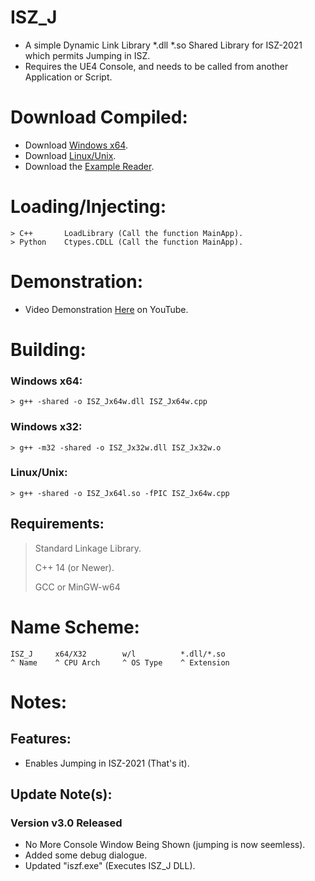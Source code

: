 # ISZ_J
- A simple Dynamic Link Library *.dll *.so Shared Library for ISZ-2021 which permits Jumping in ISZ.
- Requires the UE4 Console, and needs to be called from another Application or Script.

# Download Compiled:
- Download [Windows x64](https://github.com/ISZ-Hacker-Organization/ISZ_J/releases/download/v3.0.0/ISZ_Jx64w.dll).
- Download [Linux/Unix](https://github.com/ISZ-Hacker-Organization/ISZ_J/releases/download/v3.0.0/ISZ_Jx64l.so).
- Download the [Example Reader](https://github.com/ISZ-Hacker-Organization/ISZ_J/releases/download/v3.0.0/iszf.exe).

# Loading/Injecting:
```
> C++       LoadLibrary (Call the function MainApp).
> Python    Ctypes.CDLL (Call the function MainApp).
```
# Demonstration:
- Video Demonstration [Here](https://youtu.be/FnrFsDICKa4) on YouTube.


# Building:
### Windows x64:
```
> g++ -shared -o ISZ_Jx64w.dll ISZ_Jx64w.cpp
```
### Windows x32:
```
> g++ -m32 -shared -o ISZ_Jx32w.dll ISZ_Jx32w.o
```
### Linux/Unix:
```
> g++ -shared -o ISZ_Jx64l.so -fPIC ISZ_Jx64w.cpp
```
## Requirements:
> Standard Linkage Library.
> 
> C++ 14 (or Newer).
> 
> GCC or MinGW-w64


# Name Scheme:
```
ISZ_J     x64/X32        w/l          *.dll/*.so
^ Name    ^ CPU Arch     ^ OS Type    ^ Extension
```

# Notes:

## Features:
- Enables Jumping in ISZ-2021 (That's it).

## Update Note(s):
### Version v3.0 Released
- No More Console Window Being Shown (jumping is now seemless).
- Added some debug dialogue.
- Updated "iszf.exe" (Executes ISZ_J DLL).

